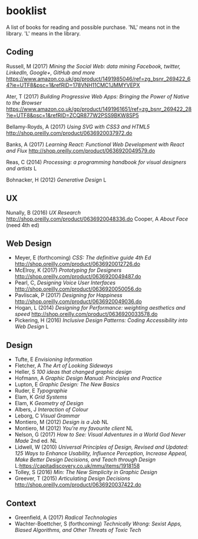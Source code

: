 # booklist
A list of books for reading and possible purchase. 'NL' means not in the library. 'L' means in the library.

## Coding

Russell, M (2017) _Mining the Social Web: data mining Facebook, twitter, LinkedIn, Google+, GitHub and more_
https://www.amazon.co.uk/gp/product/1491985046/ref=zg_bsnr_269422_64?ie=UTF8&psc=1&refRID=178VNH11CMC1JMMYVEPX

Ater, T (2017) _Building Progressive Web Apps: Bringing the Power of Native to the Browser_
https://www.amazon.co.uk/gp/product/1491961651/ref=zg_bsnr_269422_28?ie=UTF8&psc=1&refRID=ZCQR877W2PSS9BKW8SP5

Bellamy-Royds, A (2017) _Using SVG with CSS3 and HTML5_
http://shop.oreilly.com/product/0636920037972.do

Banks, A (2017) _Learning React: Functional Web Development with React and Flux_
http://shop.oreilly.com/product/0636920049579.do

Reas, C (2014) _Processing: a programming handbook for visual designers and artists_ L

Bohnacker, H (2012) _Generative Design_ L



## UX

Nunally, B (2016) _UX Research_
http://shop.oreilly.com/product/0636920048336.do
Cooper, A _About Face_ (need 4th ed)

## Web Design

* Meyer, E (forthcoming) _CSS: The definitive guide 4th Ed_
http://shop.oreilly.com/product/0636920012726.do
* McElroy, K (2017) _Prototyping for Designers_
http://shop.oreilly.com/product/0636920049487.do
* Pearl, C, _Designing Voice User Interfaces_
http://shop.oreilly.com/product/0636920050056.do
* Pavliscak, P (2017) _Designing for Happiness_
http://shop.oreilly.com/product/0636920049036.do
* Hogan, L (2014) _Designing for Performance: weighting aesthetics and speed_
http://shop.oreilly.com/product/0636920033578.do
* Pickering, H (2016) _Inclusive Design Patterns: Coding Accessibility into Web Design_ L

## Design

* Tufte, E _Envisioning Information_
* Fletcher, A _The Art of Looking Sideways_
* Heller, S _100 ideas that changed graphic design_
* Hofmann, A _Graphic Design Manual: Principles and Practice_
* Lupton, E _Graphic Design: The New Basics_
* Ruder, E _Typographie_
* Elam, K  _Grid Systems_
* Elam, K _Geometry of Design_
* Albers, J _Interaction of Colour_
* Leborg, C _Visual Grammar_
* Montiero, M (2012) _Design is a Job_ NL 
* Montiero, M (2012) _You're my favourite client_ NL
* Nelson, G (2017) _How to See: Visual Adventures in a World God Never Made_ 2nd ed. NL
* Lidwell, W (2010) _Universal Principles of Design, Revised and Updated: 125 Ways to Enhance Usability, Influence Perception, Increase Appeal, Make Better Design Decisions, and Teach through Design_ L:https://capitadiscovery.co.uk/mmu/items/1918158
* Tolley, S (2016) _Min: The New Simplicity in Graphic Design_
* Greever, T (2015) _Articulating Design Decisions_ http://shop.oreilly.com/product/0636920037422.do

## Context

* Greenfield, A (2017) _Radical Technologies_
* Wachter-Boettcher, S (forthcoming) _Technically Wrong: Sexist Apps, Biased Algorithms, and Other Threats of Toxic Tech_

